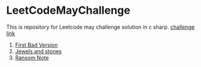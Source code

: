# LeetCodeMayChallenge
This is repository for Leetcode may challenge solution in c sharp. [challenge link](https://leetcode.com/explore/challenge/card/may-leetcoding-challenge/)


1. [First Bad Version](https://leetcode.com/explore/challenge/card/may-leetcoding-challenge/534/week-1-may-1st-may-7th/3316/)
2. [Jewels and stones](https://leetcode.com/explore/challenge/card/may-leetcoding-challenge/534/week-1-may-1st-may-7th/3317/)
3. [Ransom Note](https://leetcode.com/explore/challenge/card/may-leetcoding-challenge/534/week-1-may-1st-may-7th/3318/)
